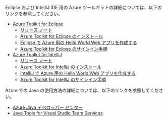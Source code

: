 Eclipse および IntelliJ IDE 用の Azure ツールキットの詳細については、以下のリンクを参照してください。

* [Azure Toolkit for Eclipse](../eclipse/azure-toolkit-for-eclipse.md) 
  * [リリース ノート](https://github.com/Microsoft/azure-tools-for-java/releases) 
  * [Azure Toolkit for Eclipse のインストール](../eclipse/azure-toolkit-for-eclipse-installation.md) 
  * [Eclipse で Azure 用の Hello World Web アプリを作成する](../eclipse/azure-toolkit-for-eclipse-create-hello-world-web-app.md) 
  * [Azure Toolkit for Eclipse のサインイン手順](../eclipse/azure-toolkit-for-eclipse-sign-in-instructions.md) 
* [Azure Toolkit for IntelliJ](../intellij/azure-toolkit-for-intellij.md) 
  * [リリース ノート](https://github.com/Microsoft/azure-tools-for-java/releases) 
  * [Azure Toolkit for IntelliJ のインストール](../intellij/azure-toolkit-for-intellij-installation.md) 
  * [IntelliJ で Azure 用の Hello World Web アプリを作成する](../intellij/azure-toolkit-for-intellij-create-hello-world-web-app.md) 
  * [Azure Toolkit for IntelliJ のサインイン手順](../intellij/azure-toolkit-for-intellij-sign-in-instructions.md) 

Azure での Java の使用方法の詳細については、以下のリンクを参照してください。 

* [Azure Java デベロッパー センター](https://azure.microsoft.com/develop/java/) 
* [Java Tools for Visual Studio Team Services](https://java.visualstudio.com/) 
<!-- TODO: Add URLs for Java in VSCode here --> 

